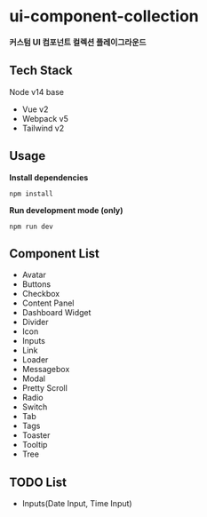# ui-component-collection
**커스텀 UI 컴포넌트 컬렉션 플레이그라운드**

## Tech Stack
Node v14 base
- Vue v2
- Webpack v5
- Tailwind v2

## Usage
**Install dependencies**
```
npm install
```

**Run development mode (only)**
```
npm run dev
```

## Component List
- Avatar
- Buttons
- Checkbox
- Content Panel
- Dashboard Widget
- Divider 
- Icon
- Inputs 
- Link
- Loader
- Messagebox
- Modal
- Pretty Scroll
- Radio
- Switch
- Tab
- Tags 
- Toaster
- Tooltip
- Tree

## TODO List
- Inputs(Date Input, Time Input)